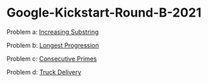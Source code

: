 # Google-Kickstart-Round-B-2021

Problem a: [Increasing Substring](https://codingcompetitions.withgoogle.com/kickstart/round/0000000000435a5b/000000000077a882)

Problem b: [Longest Progression](https://codingcompetitions.withgoogle.com/kickstart/round/0000000000435a5b/000000000077a3a5)

Problem c: [Consecutive Primes](https://codingcompetitions.withgoogle.com/kickstart/round/0000000000435a5b/000000000077a8e6)

Problem d: [Truck Delivery](https://codingcompetitions.withgoogle.com/kickstart/round/0000000000435a5b/000000000077a885)
